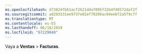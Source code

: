 ```yaml
---
ms.openlocfilehash: d73824fbb1acf2621dda7895f32b4f40572daf2f
ms.sourcegitcommit: ad203331ee9737e82ef70206ac04eeb72a5f9c7f
ms.translationtype: MT
ms.contentlocale: es-ES
ms.lasthandoff: 06/18/2019
ms.locfileid: "67229048"
---
```

Vaya a **Ventas** > **Facturas**.
